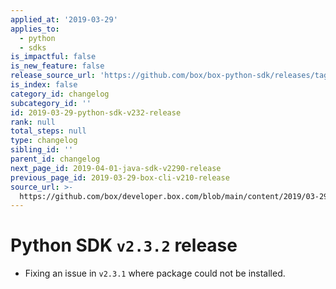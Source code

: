 ```yaml
---
applied_at: '2019-03-29'
applies_to:
  - python
  - sdks
is_impactful: false
is_new_feature: false
release_source_url: 'https://github.com/box/box-python-sdk/releases/tag/v2.3.2'
is_index: false
category_id: changelog
subcategory_id: ''
id: 2019-03-29-python-sdk-v232-release
rank: null
total_steps: null
type: changelog
sibling_id: ''
parent_id: changelog
next_page_id: 2019-04-01-java-sdk-v2290-release
previous_page_id: 2019-03-29-box-cli-v210-release
source_url: >-
  https://github.com/box/developer.box.com/blob/main/content/2019/03-29-python-sdk-v232-release.md
---
```

# Python SDK `v2.3.2` release

- Fixing an issue in `v2.3.1` where package could not be installed.